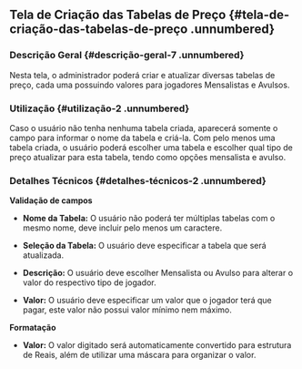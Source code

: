 ## **Tela de Criação das Tabelas de Preço** {#tela-de-criação-das-tabelas-de-preço .unnumbered}


### **Descrição Geral** {#descrição-geral-7 .unnumbered}

Nesta tela, o administrador poderá criar e atualizar diversas tabelas de
preço, cada uma possuindo valores para jogadores Mensalistas e Avulsos.

### **Utilização** {#utilização-2 .unnumbered}

Caso o usuário não tenha nenhuma tabela criada, aparecerá somente o
campo para informar o nome da tabela e criá-la. Com pelo menos uma
tabela criada, o usuário poderá escolher uma tabela e escolher qual tipo
de preço atualizar para esta tabela, tendo como opções mensalista e
avulso.

### **Detalhes Técnicos** {#detalhes-técnicos-2 .unnumbered}

**Validação de campos**

-   **Nome da Tabela:** O usuário não poderá ter múltiplas tabelas com o
    mesmo nome, deve incluir pelo menos um caractere.

-   **Seleção da Tabela:** O usuário deve especificar a tabela que será
    atualizada.

-   **Descrição:** O usuário deve escolher Mensalista ou Avulso para
    alterar o valor do respectivo tipo de jogador.

-   **Valor:** O usuário deve especificar um valor que o jogador terá
    que pagar, este valor não possui valor mínimo nem máximo.

**Formatação**

-   **Valor:** O valor digitado será automaticamente convertido para
    estrutura de Reais, além de utilizar uma máscara para organizar o
    valor.